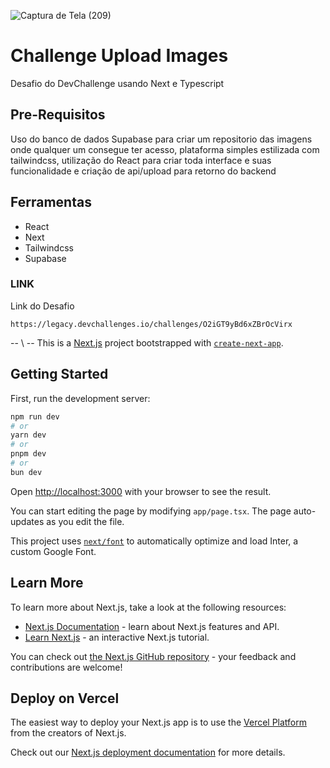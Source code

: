 ![Captura de Tela (209)](https://github.com/PauloAquarius0299/challenge-upload-image/assets/114706743/8af85ff3-e9b8-4658-8c21-12ff80cd6ac6)
# Challenge Upload Images
Desafio do DevChallenge usando Next e Typescript 
## Pre-Requisitos 
Uso do banco de dados Supabase para criar um repositorio das imagens onde qualquer um consegue ter acesso, plataforma simples estilizada com tailwindcss, utilização do React para criar toda interface e suas funcionalidade e criação de api/upload para retorno do  backend
## Ferramentas 
* React
* Next
* Tailwindcss
* Supabase
### LINK
Link do Desafio 
```
https://legacy.devchallenges.io/challenges/O2iGT9yBd6xZBrOcVirx
```

-- \\ --
This is a [Next.js](https://nextjs.org/) project bootstrapped with [`create-next-app`](https://github.com/vercel/next.js/tree/canary/packages/create-next-app).

## Getting Started

First, run the development server:

```bash
npm run dev
# or
yarn dev
# or
pnpm dev
# or
bun dev
```

Open [http://localhost:3000](http://localhost:3000) with your browser to see the result.

You can start editing the page by modifying `app/page.tsx`. The page auto-updates as you edit the file.

This project uses [`next/font`](https://nextjs.org/docs/basic-features/font-optimization) to automatically optimize and load Inter, a custom Google Font.

## Learn More

To learn more about Next.js, take a look at the following resources:

- [Next.js Documentation](https://nextjs.org/docs) - learn about Next.js features and API.
- [Learn Next.js](https://nextjs.org/learn) - an interactive Next.js tutorial.

You can check out [the Next.js GitHub repository](https://github.com/vercel/next.js/) - your feedback and contributions are welcome!

## Deploy on Vercel

The easiest way to deploy your Next.js app is to use the [Vercel Platform](https://vercel.com/new?utm_medium=default-template&filter=next.js&utm_source=create-next-app&utm_campaign=create-next-app-readme) from the creators of Next.js.

Check out our [Next.js deployment documentation](https://nextjs.org/docs/deployment) for more details.
